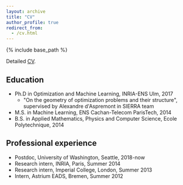 ```yaml
---
layout: archive
title: "CV"
author_profile: true
redirect_from:
  - /cv.html
---
```


{% include base_path %}


Detailed [CV](/files/cv_vroulet.pdf).


## Education
* Ph.D in Optimization and Machine Learning, INRIA-ENS Ulm, 2017
  - "On the geometry of optimization problems and their structure", supervised by Alexandre d'Aspremont in SIERRA team
* M.S. in Machine Learning, ENS Cachan-Telecom ParisTech, 2014
* B.S. in Applied Mathematics, Physics and Computer Science, Ecole Polytechnique, 2014


## Professional experience
* Postdoc, University of Washington, Seattle, 2018-now
* Research intern, INRIA, Paris, Summer 2014
* Research intern, Imperial College, London, Summer 2013
* Intern, Astrium EADS, Bremen, Summer 2012
